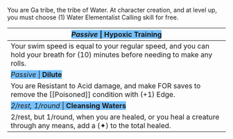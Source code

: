 You are Ga tribe, the tribe of Water. At character creation, and at level up, you must choose (1) Water Elementalist Calling skill for free.

| <span style="background-color: #77c1ff;">*Passive* \| **Hypoxic Training** </span>                                              |
| ------------------------------------------------------------------------------------------------------------------------------- |
| Your swim speed is equal to your regular speed, and you can hold your breath for (10) minutes before needing to make any rolls. |
| <span style="background-color: #77c1ff;">*Passive* \| **Dilute**</span>                                                         |
| You are Resistant to Acid damage, and make FOR saves to remove the [[Poisoned]] condition with (+1) Edge.                       |
| <span style="background-color: #77c1ff;">*2/rest, 1/round* \| **Cleansing Waters**</span>                                       |
| 2/rest, but 1/round, when you are healed, or you heal a creature through any means, add a (✦) to the total healed.              |
